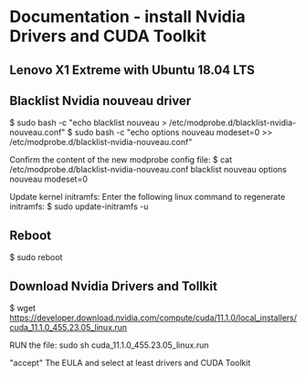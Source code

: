 # Documentation - install Nvidia Drivers and CUDA Toolkit
## Lenovo X1 Extreme with Ubuntu 18.04 LTS


## Blacklist Nvidia nouveau driver
$ sudo bash -c "echo blacklist nouveau > /etc/modprobe.d/blacklist-nvidia-nouveau.conf"
$ sudo bash -c "echo options nouveau modeset=0 >> /etc/modprobe.d/blacklist-nvidia-nouveau.conf"

Confirm the content of the new modprobe config file:
$ cat /etc/modprobe.d/blacklist-nvidia-nouveau.conf
blacklist nouveau
options nouveau modeset=0

Update kernel initramfs:
Enter the following linux command to regenerate initramfs:
$ sudo update-initramfs -u

## Reboot
$ sudo reboot

## Download Nvidia Drivers and Tollkit

$ wget https://developer.download.nvidia.com/compute/cuda/11.1.0/local_installers/cuda_11.1.0_455.23.05_linux.run

RUN the file:
sudo sh cuda_11.1.0_455.23.05_linux.run

"accept" The EULA and select at least drivers and CUDA Toolkit
